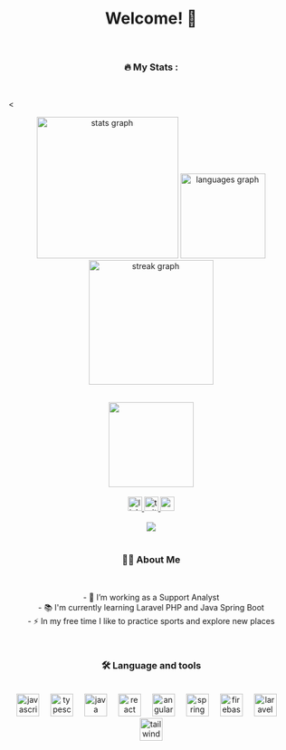 <h1 align="center">Welcome! 👋</h1>

<br>

<h3 align="center">🔥   My Stats :</h3>

<br>

<<div align="center">
  <img src="https://github-readme-stats.vercel.app/api?username=luc9z&theme=dracula&show_icons=true" height="250" alt="stats graph" />
  <img src="https://github-readme-stats.vercel.app/api/top-langs/?username=luc9z&theme=dracula&layout=compact" height="150" alt="languages graph" />
  <img src="https://github-readme-streak-stats.herokuapp.com/?user=luc9z&theme=dracula&hide_border=false&border_radius=5" height="220" alt="streak graph" />
</div>


<br>

<div align="center">
  <img height="150" src="https://media.tenor.com/pPKOYQpTO8AAAAAM/monkey-developer.gif"  />
</div>

<br>

<div align="center">
  <a href="https://www.linkedin.com/in/lucas-melo-098656288/" target="_blank">
    <img src="https://img.shields.io/static/v1?message=LinkedIn&logo=linkedin&label=&color=0077B5&logoColor=white&labelColor=&style=for-the-badge" height="25" alt="linkedin logo"  />
  </a>
  <a href="https://x.com/luc9z_" target="_blank">
    <img src="https://img.shields.io/static/v1?message=Twitter&logo=twitter&label=&color=1DA1F2&logoColor=white&labelColor=&style=for-the-badge" height="25" alt="twitter logo"  />
  </a>
  <a href="mailto:lucas123melo2017@gmail.com" target="_blank">
    <img src="https://img.shields.io/static/v1?message=Gmail&logo=gmail&label=&color=D14836&logoColor=white&labelColor=&style=for-the-badge" height="25" alt="gmail logo"  />
  </a>
</div>

<br>

<div align="center">
  <img src="https://visitor-badge.laobi.icu/badge?page_id=luc9z.luc9z&"  />
</div>

<br>

<h3 align="center">👩‍💻  About Me</h3>

<br>

<p align="center">- 🔭 I’m working as a Support Analyst<br>- 📚 I'm currently learning Laravel PHP and Java Spring Boot<br>- ⚡ In my free time I like to practice sports and explore new places</p>

<br>

<h3 align="center">🛠 Language and tools</h3>

<br>

<div align="center">
  <img src="https://cdn.jsdelivr.net/gh/devicons/devicon/icons/javascript/javascript-original.svg" height="40" alt="javascript logo"  />
  <img width="12" />
  <img src="https://cdn.jsdelivr.net/gh/devicons/devicon/icons/typescript/typescript-original.svg" height="40" alt="typescript logo"  />
  <img width="12" />
  <img src="https://cdn.jsdelivr.net/gh/devicons/devicon/icons/java/java-original.svg" height="40" alt="java logo"  />
  <img width="12" />
  <img src="https://cdn.jsdelivr.net/gh/devicons/devicon/icons/react/react-original.svg" height="40" alt="react logo"  />
  <img width="12" />
  <img src="https://cdn.jsdelivr.net/gh/devicons/devicon/icons/angularjs/angularjs-original.svg" height="40" alt="angularjs logo"  />
  <img width="12" />
  <img src="https://cdn.jsdelivr.net/gh/devicons/devicon/icons/spring/spring-original.svg" height="40" alt="spring logo"  />
  <img width="12" />
  <img src="https://cdn.jsdelivr.net/gh/devicons/devicon/icons/firebase/firebase-plain-wordmark.svg" height="40" alt="firebase logo"  />
  <img width="12" />
  <img src="https://cdn.jsdelivr.net/gh/devicons/devicon/icons/laravel/laravel-original.svg" height="40" alt="laravel logo"  />
  <img width="12" />
  <img src="https://cdn.jsdelivr.net/gh/devicons/devicon/icons/tailwindcss/tailwindcss-original-wordmark.svg" height="40" alt="tailwindcss logo"  />
</div>
